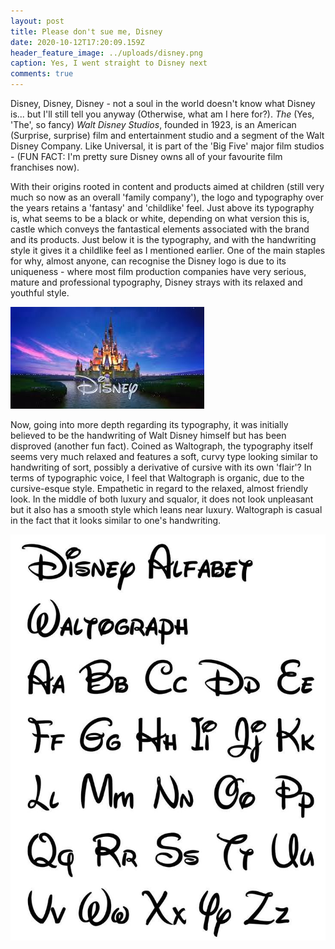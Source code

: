 ```yaml
---
layout: post
title: Please don't sue me, Disney
date: 2020-10-12T17:20:09.159Z
header_feature_image: ../uploads/disney.png
caption: Yes, I went straight to Disney next
comments: true
---
```

Disney, Disney, Disney - not a soul in the world doesn't know what Disney is... but I'll still tell you anyway (Otherwise, what am I here for?). *The* (Yes, 'The', so fancy) *Walt Disney Studios*, founded in 1923, is an American (Surprise, surprise) film and entertainment studio and a segment of the Walt Disney Company. Like Universal, it is part of the 'Big Five' major film studios - (FUN FACT: I'm pretty sure Disney owns all of your favourite film franchises now).

With their origins rooted in content and products aimed at children (still very much so now as an overall 'family company'), the logo and typography over the years retains a 'fantasy' and 'childlike' feel. Just above its typography is, what seems to be a black or white, depending on what version this is, castle which conveys the fantastical elements associated with the brand and its products. Just below it is the typography, and with the handwriting style it gives it a childlike feel as I mentioned earlier. One of the main staples for why, almost anyone, can recognise the Disney logo is due to its uniqueness - where most film production companies have very serious, mature and professional typography, Disney strays with its relaxed and youthful style. 

![Disney's most recent studio logo](../uploads/disney-film.jpg)

Now, going into more depth regarding its typography, it was initially believed to be the handwriting of Walt Disney himself but has been disproved (another fun fact). Coined as Waltograph, the typography itself seems very much relaxed and features a soft, curvy type looking similar to handwriting of sort, possibly a derivative of cursive with its own 'flair'? In terms of typographic voice, I feel that Waltograph is organic, due to the cursive-esque style. Empathetic in regard to the relaxed, almost friendly look. In the middle of both luxury and squalor, it does not look unpleasant but it also has a smooth style which leans near luxury. Waltograph is casual in the fact that it looks similar to one's handwriting. 

![Waltograph in all its glory](../uploads/waltograph.jpg)